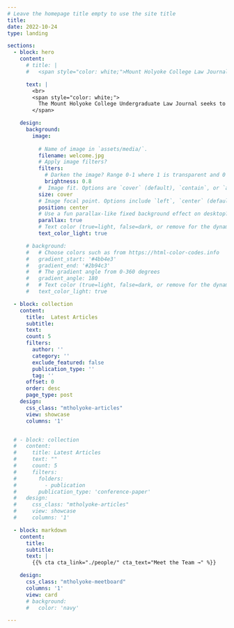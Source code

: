 ```yaml
---
# Leave the homepage title empty to use the site title
title:
date: 2022-10-24
type: landing

sections:
  - block: hero
    content:
      # title: |
      #   <span style="color: white;">Mount Holyoke College Law Journal</span>

      text: |
        <br>
        <span style="color: white;">
          The Mount Holyoke College Undergraduate Law Journal seeks to <b style="color: white; background-color: #002D62">elevate the voices of Mount Holyoke College students in the field of legal scholarship. </b>        
        </span>

    design:
      background:
        image:
        
          # Name of image in `assets/media/`.
          filename: welcome.jpg
          # Apply image filters?
          filters:
            # Darken the image? Range 0-1 where 1 is transparent and 0 is opaque.
            brightness: 0.8
          #  Image fit. Options are `cover` (default), `contain`, or `actual` size.
          size: cover
          # Image focal point. Options include `left`, `center` (default), or `right`.
          position: center
          # Use a fun parallax-like fixed background effect on desktop? true/false
          parallax: true
          # Text color (true=light, false=dark, or remove for the dynamic theme color).
          text_color_light: true

      # background:
      #   # Choose colors such as from https://html-color-codes.info
      #   gradient_start: '#4bb4e3'
      #   gradient_end: '#2b94c3'
      #   # The gradient angle from 0-360 degrees
      #   gradient_angle: 180
      #   # Text color (true=light, false=dark, or remove for the dynamic theme color).
      #   text_color_light: true

  - block: collection
    content:
      title:  Latest Articles
      subtitle:
      text:
      count: 5
      filters:
        author: ''
        category: ''
        exclude_featured: false
        publication_type: ''
        tag: ''
      offset: 0
      order: desc
      page_type: post
    design:
      css_class: "mtholyoke-articles"
      view: showcase
      columns: '1'


  # - block: collection
  #   content:
  #     title: Latest Articles
  #     text: ""
  #     count: 5
  #     filters:
  #       folders:
  #         - publication
  #       publication_type: 'conference-paper'
  #   design:
  #     css_class: "mtholyoke-articles"
  #     view: showcase
  #     columns: '1'

  - block: markdown
    content:
      title:
      subtitle:
      text: |
        {{% cta cta_link="./people/" cta_text="Meet the Team →" %}}

    design:
      css_class: "mtholyoke-meetboard"
      columns: '1'
      view: card
      # background:
      #   color: 'navy'

---
```

